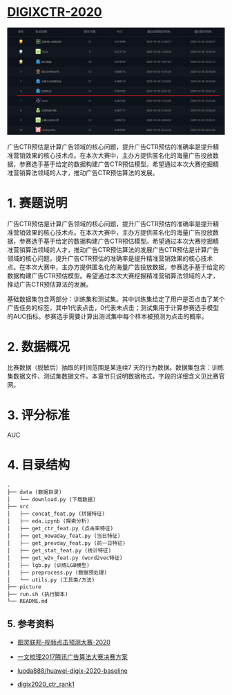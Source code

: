 # [DIGIXCTR-2020]('http://developer.huawei.com/consumer/en/activity/devStarAI/algo/')

![rank](picture/rank.png)

广告CTR预估是计算广告领域的核心问题，提升广告CTR预估的准确率是提升精准营销效果的核心技术点。在本次大赛中，主办方提供匿名化的海量广告投放数据，参赛选手基于给定的数据构建广告CTR预估模型。希望通过本次大赛挖掘精准营销算法领域的人才，推动广告CTR预估算法的发展。

# 1. 赛题说明

广告CTR预估是计算广告领域的核心问题，提升广告CTR预估的准确率是提升精准营销效果的核心技术点。在本次大赛中，主办方提供匿名化的海量广告投放数据，参赛选手基于给定的数据构建广告CTR预估模型。希望通过本次大赛挖掘精准营销算法领域的人才，推动广告CTR预估算法的发展广告CTR预估是计算广告领域的核心问题，提升广告CTR预估的准确率是提升精准营销效果的核心技术点。在本次大赛中，主办方提供匿名化的海量广告投放数据，参赛选手基于给定的数据构建广告CTR预估模型。希望通过本次大赛挖掘精准营销算法领域的人才，推动广告CTR预估算法的发展。

基础数据集包含两部分：训练集和测试集。其中训练集给定了用户是否点击了某个广告任务的标签，其中1代表点击，0代表未点击；测试集用于计算参赛选手模型的AUC指标。参赛选手需要计算出测试集中每个样本被预测为点击的概率。

# 2. 数据概况

比赛数据（脱敏后）抽取的时间范围是某连续7 天的行为数据。数据集包含：训练集数据文件、测试集数据文件。本章节只说明数据格式，字段的详细含义见比赛官网。

# 3. 评分标准
AUC

# 4. 目录结构
```
.
├── data (数据目录)
│   └── download.py (下载数据)
├── src 
│   ├── concat_feat.py (拼接特征)
│   ├── eda.ipynb (探索分析)
│   ├── get_ctr_feat.py (点击率特征)
│   ├── get_nowaday_feat.py (当日特征)
│   ├── get_prevday_feat.py (前一日特征)
│   ├── get_stat_feat.py (统计特征)
│   ├── get_w2v_feat.py (word2vec特征)
│   ├── lgb.py (训练LGB模型)
│   ├── preprocess.py (数据预处理)
│   └── utils.py (工具类/方法)
├── picture
├── run.sh (执行脚本)
└── README.md
```
## 5. 参考资料

* [图灵联邦-视频点击预测大赛-2020](https://www.turingtopia.com/competitionnew/detail/e4880352b6ef4f9f8f28e8f98498dbc4/sketch)

* [一文梳理2017腾讯广告算法大赛决赛方案](https://zhuanlan.zhihu.com/p/95418813)

* [luoda888/huawei-digix-2020-baseline](https://github.com/luoda888/huawei-digix-2020-baseline.git)

* [digix2020_ctr_rank1](https://github.com/digix2020/digix2020_ctr_rank1.git)


